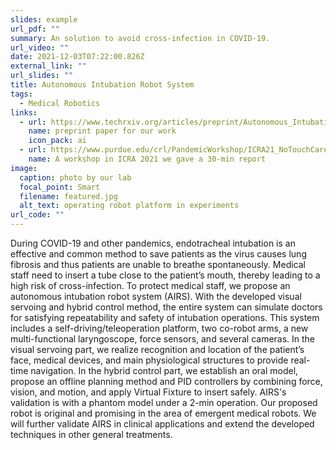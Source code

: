 ```yaml
---
slides: example
url_pdf: ""
summary: An solution to avoid cross-infection in COVID-19.
url_video: ""
date: 2021-12-03T07:22:00.826Z
external_link: ""
url_slides: ""
title: Autonomous Intubation Robot System
tags:
  - Medical Robotics
links:
  - url: https://www.techrxiv.org/articles/preprint/Autonomous_Intubation_Robot_System_based_on_Visual_Servoing_and_Hybrid_Control/15087696
    name: preprint paper for our work
    icon_pack: ai
  - url: https://www.purdue.edu/crl/PandemicWorkshop/ICRA21_NoTouchCare.html
    name: A workshop in ICRA 2021 we gave a 30-min report
image:
  caption: photo by our lab
  focal_point: Smart
  filename: featured.jpg
  alt_text: operating robot platform in experiments
url_code: ""
---
```

During COVID-19 and other pandemics, endotracheal intubation is an effective and common method to save patients as the virus causes lung fibrosis and thus patients are unable to breathe spontaneously. Medical staff need to insert a tube close to the patient’s mouth, thereby leading to a high risk of cross-infection. To protect medical staff, we propose an autonomous intubation robot system (AIRS). With the developed visual servoing and hybrid control method, the entire system can simulate doctors for satisfying repeatability and safety of intubation operations. This system includes a self-driving/teleoperation platform, two co-robot arms, a new multi-functional laryngoscope, force sensors, and several cameras. In the visual servoing part, we realize recognition and location of the patient’s face, medical devices, and main physiological structures to provide real-time navigation. In the hybrid control part, we establish an oral model, propose an offline planning method and PID controllers by combining force, vision, and motion, and apply Virtual Fixture to insert safely. AIRS's validation is with a phantom model under a 2-min operation. Our proposed robot is original and promising in the area of emergent medical robots. We will further validate AIRS in clinical applications and extend the developed techniques in other general treatments.